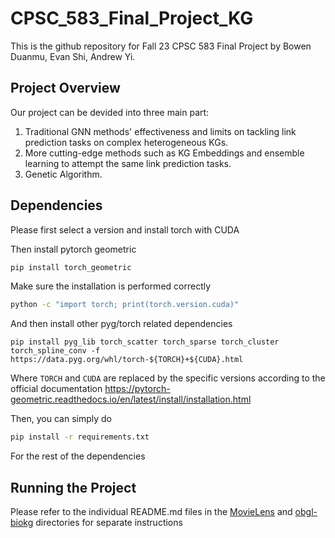 # CPSC_583_Final_Project_KG
This is the github repository for Fall 23 CPSC 583 Final Project by Bowen Duanmu, Evan Shi, Andrew Yi.

## Project Overview
Our project can be devided into three main part:

1. Traditional GNN methods' effectiveness and limits on tackling link prediction tasks on complex heterogeneous KGs.  
2. More cutting-edge methods such as KG Embeddings and ensemble learning to attempt the same link prediction tasks. 
3. Genetic Algorithm.

## Dependencies
Please first select a version and install torch with CUDA

Then install pytorch geometric

```bash
pip install torch_geometric
```

Make sure the installation is performed correctly

```bash
python -c "import torch; print(torch.version.cuda)"
```

And then install other pyg/torch related dependencies

```basg 
pip install pyg_lib torch_scatter torch_sparse torch_cluster torch_spline_conv -f https://data.pyg.org/whl/torch-${TORCH}+${CUDA}.html
```

Where `TORCH` and `CUDA` are replaced by the specific versions according to the official documentation https://pytorch-geometric.readthedocs.io/en/latest/install/installation.html

Then, you can simply do

```bash
pip install -r requirements.txt
```

For the rest of the dependencies

## Running the Project
Please refer to the individual README.md files in the [MovieLens](https://github.com/Eceptonsu/CPSC_583_Final_Project_KG/tree/main/MovieLens) and [obgl-biokg](https://github.com/Eceptonsu/CPSC_583_Final_Project_KG/tree/main/ogbl-biokg) directories for separate instructions

